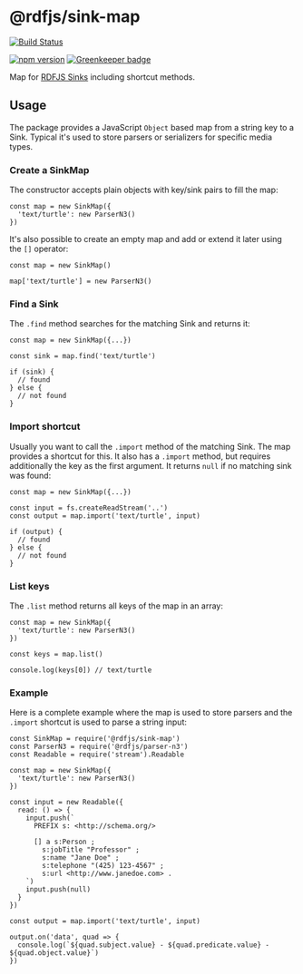 # @rdfjs/sink-map

[![Build Status](https://travis-ci.org/rdfjs/sink-map.svg?branch=master)](https://travis-ci.org/rdfjs/sink-map)

[![npm version](https://img.shields.io/npm/v/@rdfjs/sink-map.svg)](https://www.npmjs.com/package/@rdfjs/sink-map) [![Greenkeeper badge](https://badges.greenkeeper.io/rdfjs/sink-map.svg)](https://greenkeeper.io/)

Map for [RDFJS Sinks](http://rdf.js.org/#sink-interface) including shortcut methods.

## Usage

The package provides a JavaScript `Object` based map from a string key to a Sink.
Typical it's used to store parsers or serializers for specific media types.

### Create a SinkMap
The constructor accepts plain objects with key/sink pairs to fill the map:

```
const map = new SinkMap({
  'text/turtle': new ParserN3()
})
```

It's also possible to create an empty map and add or extend it later using the `[]` operator:

```
const map = new SinkMap()

map['text/turtle'] = new ParserN3()
```

### Find a Sink

The `.find` method searches for the matching Sink and returns it:

```
const map = new SinkMap({...})

const sink = map.find('text/turtle')

if (sink) {
  // found
} else {
  // not found
}
```

### Import shortcut

Usually you want to call the `.import` method of the matching Sink.
The map provides a shortcut for this.
It also has a `.import` method, but requires additionally the key as the first argument.
It returns `null` if no matching sink was found:

```
const map = new SinkMap({...})

const input = fs.createReadStream('..')
const output = map.import('text/turtle', input)

if (output) {
  // found
} else {
  // not found
}
```

### List keys

The `.list` method returns all keys of the map in an array:

```
const map = new SinkMap({
  'text/turtle': new ParserN3()
})

const keys = map.list()

console.log(keys[0]) // text/turtle
```

### Example

Here is a complete example where the map is used to store parsers and the `.import` shortcut is used to parse a string input:

```
const SinkMap = require('@rdfjs/sink-map')
const ParserN3 = require('@rdfjs/parser-n3')
const Readable = require('stream').Readable

const map = new SinkMap({
  'text/turtle': new ParserN3()
})

const input = new Readable({
  read: () => {
    input.push(`
      PREFIX s: <http://schema.org/>

      [] a s:Person ;
        s:jobTitle "Professor" ;
        s:name "Jane Doe" ;
        s:telephone "(425) 123-4567" ;
        s:url <http://www.janedoe.com> .
    `)
    input.push(null)
  }
})

const output = map.import('text/turtle', input)

output.on('data', quad => {
  console.log(`${quad.subject.value} - ${quad.predicate.value} - ${quad.object.value}`)
})
```
